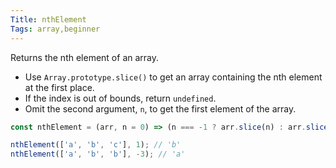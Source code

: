 ```yaml
---
Title: nthElement
Tags: array,beginner
---
```


Returns the nth element of an array.

- Use `Array.prototype.slice()` to get an array containing the nth element at the first place.
- If the index is out of bounds, return `undefined`.
- Omit the second argument, `n`, to get the first element of the array.

```js
const nthElement = (arr, n = 0) => (n === -1 ? arr.slice(n) : arr.slice(n, n + 1))[0];
```

```js
nthElement(['a', 'b', 'c'], 1); // 'b'
nthElement(['a', 'b', 'b'], -3); // 'a'
```
